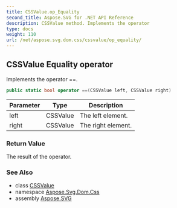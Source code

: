 ```yaml
---
title: CSSValue.op_Equality
second_title: Aspose.SVG for .NET API Reference
description: CSSValue method. Implements the operator 
type: docs
weight: 110
url: /net/aspose.svg.dom.css/cssvalue/op_equality/
---
```

## CSSValue Equality operator

Implements the operator ==.

```csharp
public static bool operator ==(CSSValue left, CSSValue right)
```

| Parameter | Type | Description |
| --- | --- | --- |
| left | CSSValue | The left element. |
| right | CSSValue | The right element. |

### Return Value

The result of the operator.

### See Also

* class [CSSValue](../)
* namespace [Aspose.Svg.Dom.Css](../../cssvalue/)
* assembly [Aspose.SVG](../../../)
